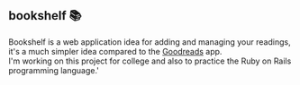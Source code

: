 ## bookshelf 📚

Bookshelf is a web application idea for adding and managing your readings, it's a much simpler idea compared to the [Goodreads](https://www.goodreads.com/) app.\
I'm working on this project for college and also to practice the Ruby on Rails programming language.'
